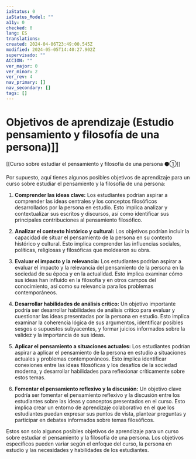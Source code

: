 ```yaml
---
iaStatus: 0
iaStatus_Model: ""
a11y: 0
checked: 0
lang: ES
translations: 
created: 2024-04-06T23:49:00.545Z
modified: 2024-05-05T14:40:27.902Z
supervisado: ""
ACCION: ""
ver_major: 0
ver_minor: 2
ver_rev: 4
nav_primary: []
nav_secondary: []
tags: []
---
```

# Objetivos de aprendizaje (Estudio pensamiento y filosofía de una persona)]]

[[Curso sobre estudiar el pensamiento y filosofía de una persona ⚫①]]

Por supuesto, aquí tienes algunos posibles objetivos de aprendizaje para un curso sobre estudiar el pensamiento y la filosofía de una persona:

1. **Comprender las ideas clave:** Los estudiantes podrían aspirar a comprender las ideas centrales y los conceptos filosóficos desarrollados por la persona en estudio. Esto implica analizar y contextualizar sus escritos y discursos, así como identificar sus principales contribuciones al pensamiento filosófico.

2. **Analizar el contexto histórico y cultural:** Los objetivos podrían incluir la capacidad de situar el pensamiento de la persona en su contexto histórico y cultural. Esto implica comprender las influencias sociales, políticas, religiosas y filosóficas que moldearon su obra.

3. **Evaluar el impacto y la relevancia:** Los estudiantes podrían aspirar a evaluar el impacto y la relevancia del pensamiento de la persona en la sociedad de su época y en la actualidad. Esto implica examinar cómo sus ideas han influido en la filosofía y en otros campos del conocimiento, así como su relevancia para los problemas contemporáneos.

4. **Desarrollar habilidades de análisis crítico:** Un objetivo importante podría ser desarrollar habilidades de análisis crítico para evaluar y cuestionar las ideas presentadas por la persona en estudio. Esto implica examinar la coherencia lógica de sus argumentos, identificar posibles sesgos o supuestos subyacentes, y formar juicios informados sobre la validez y la importancia de sus ideas.

5. **Aplicar el pensamiento a situaciones actuales:** Los estudiantes podrían aspirar a aplicar el pensamiento de la persona en estudio a situaciones actuales y problemas contemporáneos. Esto implica identificar conexiones entre las ideas filosóficas y los desafíos de la sociedad moderna, y desarrollar habilidades para reflexionar críticamente sobre estos temas.

6. **Fomentar el pensamiento reflexivo y la discusión:** Un objetivo clave podría ser fomentar el pensamiento reflexivo y la discusión entre los estudiantes sobre las ideas y conceptos presentados en el curso. Esto implica crear un entorno de aprendizaje colaborativo en el que los estudiantes puedan expresar sus puntos de vista, plantear preguntas y participar en debates informados sobre temas filosóficos.

Estos son solo algunos posibles objetivos de aprendizaje para un curso sobre estudiar el pensamiento y la filosofía de una persona. Los objetivos específicos pueden variar según el enfoque del curso, la persona en estudio y las necesidades y habilidades de los estudiantes.